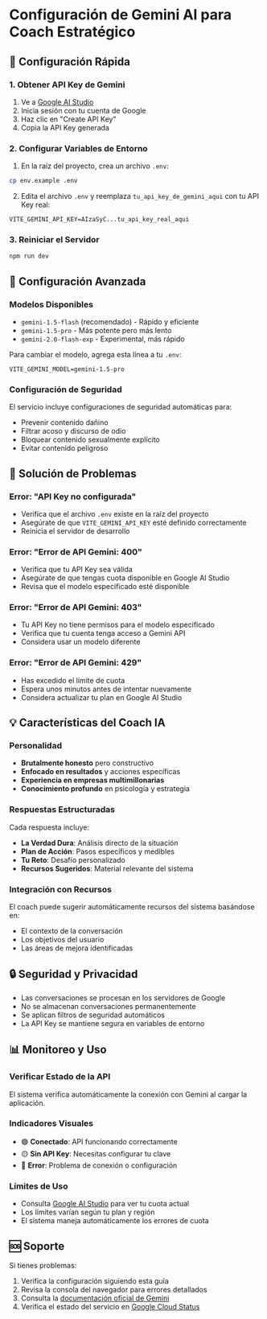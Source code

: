 # Configuración de Gemini AI para Coach Estratégico

## 🚀 Configuración Rápida

### 1. Obtener API Key de Gemini

1. Ve a [Google AI Studio](https://makersuite.google.com/app/apikey)
2. Inicia sesión con tu cuenta de Google
3. Haz clic en "Create API Key"
4. Copia la API Key generada

### 2. Configurar Variables de Entorno

1. En la raíz del proyecto, crea un archivo `.env`:
```bash
cp env.example .env
```

2. Edita el archivo `.env` y reemplaza `tu_api_key_de_gemini_aqui` con tu API Key real:
```env
VITE_GEMINI_API_KEY=AIzaSyC...tu_api_key_real_aqui
```

### 3. Reiniciar el Servidor

```bash
npm run dev
```

## 🔧 Configuración Avanzada

### Modelos Disponibles

- `gemini-1.5-flash` (recomendado) - Rápido y eficiente
- `gemini-1.5-pro` - Más potente pero más lento
- `gemini-2.0-flash-exp` - Experimental, más rápido

Para cambiar el modelo, agrega esta línea a tu `.env`:
```env
VITE_GEMINI_MODEL=gemini-1.5-pro
```

### Configuración de Seguridad

El servicio incluye configuraciones de seguridad automáticas para:
- Prevenir contenido dañino
- Filtrar acoso y discurso de odio
- Bloquear contenido sexualmente explícito
- Evitar contenido peligroso

## 🐛 Solución de Problemas

### Error: "API Key no configurada"
- Verifica que el archivo `.env` existe en la raíz del proyecto
- Asegúrate de que `VITE_GEMINI_API_KEY` esté definido correctamente
- Reinicia el servidor de desarrollo

### Error: "Error de API Gemini: 400"
- Verifica que tu API Key sea válida
- Asegúrate de que tengas cuota disponible en Google AI Studio
- Revisa que el modelo especificado esté disponible

### Error: "Error de API Gemini: 403"
- Tu API Key no tiene permisos para el modelo especificado
- Verifica que tu cuenta tenga acceso a Gemini API
- Considera usar un modelo diferente

### Error: "Error de API Gemini: 429"
- Has excedido el límite de cuota
- Espera unos minutos antes de intentar nuevamente
- Considera actualizar tu plan en Google AI Studio

## 💡 Características del Coach IA

### Personalidad
- **Brutalmente honesto** pero constructivo
- **Enfocado en resultados** y acciones específicas
- **Experiencia en empresas multimillonarias**
- **Conocimiento profundo** en psicología y estrategia

### Respuestas Estructuradas
Cada respuesta incluye:
- **La Verdad Dura**: Análisis directo de la situación
- **Plan de Acción**: Pasos específicos y medibles
- **Tu Reto**: Desafío personalizado
- **Recursos Sugeridos**: Material relevante del sistema

### Integración con Recursos
El coach puede sugerir automáticamente recursos del sistema basándose en:
- El contexto de la conversación
- Los objetivos del usuario
- Las áreas de mejora identificadas

## 🔒 Seguridad y Privacidad

- Las conversaciones se procesan en los servidores de Google
- No se almacenan conversaciones permanentemente
- Se aplican filtros de seguridad automáticos
- La API Key se mantiene segura en variables de entorno

## 📊 Monitoreo y Uso

### Verificar Estado de la API
El sistema verifica automáticamente la conexión con Gemini al cargar la aplicación.

### Indicadores Visuales
- 🟢 **Conectado**: API funcionando correctamente
- 🟡 **Sin API Key**: Necesitas configurar tu clave
- 🔴 **Error**: Problema de conexión o configuración

### Límites de Uso
- Consulta [Google AI Studio](https://makersuite.google.com/app/apikey) para ver tu cuota actual
- Los límites varían según tu plan y región
- El sistema maneja automáticamente los errores de cuota

## 🆘 Soporte

Si tienes problemas:
1. Verifica la configuración siguiendo esta guía
2. Revisa la consola del navegador para errores detallados
3. Consulta la [documentación oficial de Gemini](https://ai.google.dev/docs)
4. Verifica el estado del servicio en [Google Cloud Status](https://status.cloud.google.com/)

